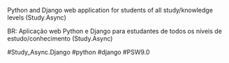 
Python and Django web application for students of all study/knowledge levels (Study.Async)

BR: Aplicação web Python e Django para estudantes de todos os níveis de estudo/conhecimento (Study.Async)

#Study_Async.Django
#python #django #PSW9.0
